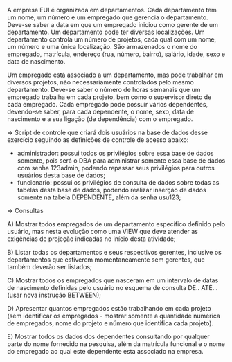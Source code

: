 A empresa FUI é organizada em departamentos. Cada departamento tem um nome, um número e um empregado que gerencia o departamento. Deve-se saber a data em que um empregado iniciou como gerente de um departamento. Um departamento pode ter diversas localizações. Um departamento controla um número de projetos, cada qual com um nome, um número e uma única localização. São armazenados o nome do empregado, matrícula, endereço (rua, número, bairro), salário, idade, sexo e data de nascimento.

Um empregado está associado a um departamento, mas pode trabalhar em diversos projetos, não necessariamente controlados pelo mesmo departamento. Deve-se saber o número de horas semanais que um empregado trabalha em cada projeto, bem como o supervisor direto de cada empregado. Cada empregado pode possuir vários dependentes, devendo-se saber, para cada dependente, o nome, sexo, data de nascimento e a sua ligação (de dependência) com o empregado.

 => Script de controle que criará dois usuários na base de dados desse exercício seguindo as definições de controle de acesso
abaixo:

* administrador: possui todos os privilégios sobre essa base de dados somente, pois será o DBA para administrar
somente essa base de dados com senha 123admin, podendo repassar seus privilégios para outros usuários desta
base de dados;
* funcionario: possui os privilégios de consulta de dados sobre todas as tabelas desta base de dados, podendo
realizar inserção de dados somente na tabela DEPENDENTE, além da senha usu123;

=> Consultas

A) Mostrar todos empregados de um departamento específico definido pelo usuário, mas nesta evolução como uma VIEW que deve atender as exigências de projeção indicadas no início desta atividade;

B) Listar todas os departamentos e seus respectivos gerentes, inclusive os departamentos que estiverem momentaneamente sem gerentes, que também deverão ser listados;

C) Mostrar todos os empregados que nasceram em um intervalo de datas de nascimento definidas pelo usuário no esquema de consulta DE.. ATÉ... (usar nova instrução BETWEEN);

D) Apresentar quantos empregados estão trabalhando em cada projeto (sem identificar os empregados - mostrar somente a quantidade numérica de empregados, nome do projeto e número que identifica cada projeto).

E) Mostrar todos os dados dos dependentes consultando por qualquer parte do nome fornecido na pesquisa, além da matrícula funcional e o nome do empregado ao qual este dependente esta associado na empresa.
